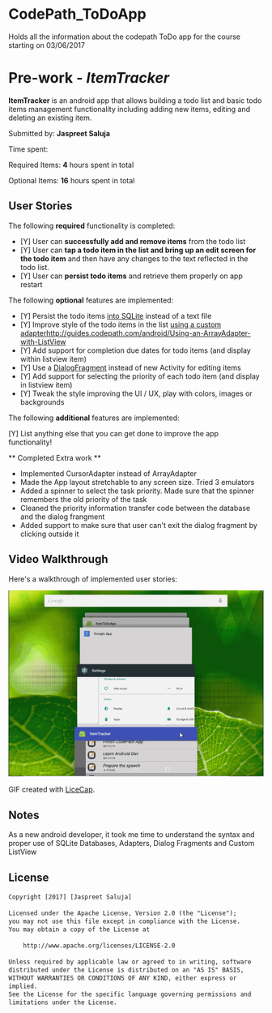# CodePath_ToDoApp
Holds all the information about the codepath ToDo app for the course starting on 03/06/2017
# Pre-work - *ItemTracker*

**ItemTracker** is an android app that allows building a todo list and basic todo items management functionality including adding new items, editing and deleting an existing item.

Submitted by: **Jaspreet Saluja**

Time spent:

Required Items: **4** hours spent in total

Optional Items: **16** hours spent in total

## User Stories

The following **required** functionality is completed:

* [Y] User can **successfully add and remove items** from the todo list
* [Y] User can **tap a todo item in the list and bring up an edit screen for the todo item** and then have any changes to the text reflected in the todo list.
* [Y] User can **persist todo items** and retrieve them properly on app restart

The following **optional** features are implemented:

* [Y] Persist the todo items [into SQLite](http://guides.codepath.com/android/Persisting-Data-to-the-Device#sqlite) instead of a text file
* [Y] Improve style of the todo items in the list [using a custom adapter]()http://guides.codepath.com/android/Using-an-ArrayAdapter-with-ListView
* [Y] Add support for completion due dates for todo items (and display within listview item)
* [Y] Use a [DialogFragment](http://guides.codepath.com/android/Using-DialogFragment) instead of new Activity for editing items
* [Y] Add support for selecting the priority of each todo item (and display in listview item)
* [Y] Tweak the style improving the UI / UX, play with colors, images or backgrounds

The following **additional** features are implemented:

[Y] List anything else that you can get done to improve the app functionality!

** Completed Extra work **
* Implemented CursorAdapter instead of ArrayAdapter
* Made the App layout stretchable to any screen size. Tried 3 emulators
* Added a spinner to select the task priority. Made sure that the spinner remembers the old priority of the task
* Cleaned the priority information transfer code between the database and the dialog frangment
* Added support to make sure that user can't exit the dialog fragment by clicking outside it
 

## Video Walkthrough 

Here's a walkthrough of implemented user stories:

<img src='https://github.com/jsaluja87/CodePath_ToDoApp_01_26_2017/blob/master/Jaspreet_Codepath_ToDoListApp_01262017.gif' title='Video Walkthrough' width='' alt='Video Walkthrough' />

GIF created with [LiceCap](http://www.cockos.com/licecap/).

## Notes

As a new android developer, it took me time to understand the syntax and proper use of SQLite Databases, Adapters, Dialog Fragments and Custom ListView

## License

    Copyright [2017] [Jaspreet Saluja]

    Licensed under the Apache License, Version 2.0 (the "License");
    you may not use this file except in compliance with the License.
    You may obtain a copy of the License at

        http://www.apache.org/licenses/LICENSE-2.0

    Unless required by applicable law or agreed to in writing, software
    distributed under the License is distributed on an "AS IS" BASIS,
    WITHOUT WARRANTIES OR CONDITIONS OF ANY KIND, either express or implied.
    See the License for the specific language governing permissions and
    limitations under the License.
